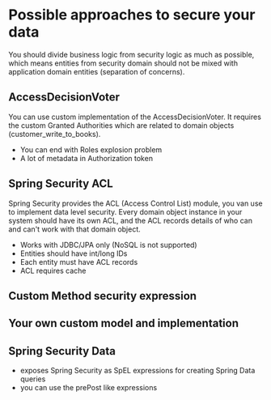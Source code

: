# Possible approaches to secure your data
You should divide business logic from security logic as much as possible, which
means entities from security domain should not be mixed with application domain entities
(separation of concerns).

## AccessDecisionVoter
You can use custom implementation of the AccessDecisionVoter. It requires the
custom Granted Authorities which are related to domain objects (customer_write_to_books).
* You can end with Roles explosion problem
* A lot of metadata in Authorization token   

## Spring Security ACL
Spring Security provides the ACL (Access Control List) module, you van use to
implement data level security. Every domain object instance in your system should
have its own ACL, and the ACL records details of who can and can't work with that domain object.

* Works with JDBC/JPA only (NoSQL is not supported)
* Entities should have int/long IDs
* Each entity must have ACL records
* ACL requires cache

## Custom Method security expression

## Your own custom model and implementation

## Spring Security Data

* exposes Spring Security as SpEL expressions for creating Spring Data queries
* you can use the prePost like expressions
